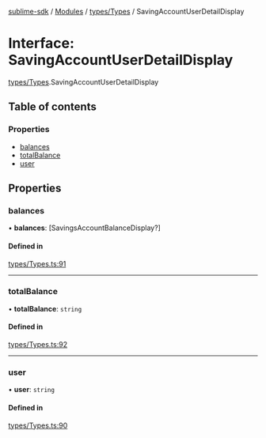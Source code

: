 [sublime-sdk](../README.md) / [Modules](../modules.md) / [types/Types](../modules/types_Types.md) / SavingAccountUserDetailDisplay

# Interface: SavingAccountUserDetailDisplay

[types/Types](../modules/types_Types.md).SavingAccountUserDetailDisplay

## Table of contents

### Properties

- [balances](types_Types.SavingAccountUserDetailDisplay.md#balances)
- [totalBalance](types_Types.SavingAccountUserDetailDisplay.md#totalbalance)
- [user](types_Types.SavingAccountUserDetailDisplay.md#user)

## Properties

### balances

• **balances**: [SavingsAccountBalanceDisplay?]

#### Defined in

[types/Types.ts:91](https://github.com/akshay111meher/sublime-sdk/blob/50bba98/src/types/Types.ts#L91)

___

### totalBalance

• **totalBalance**: `string`

#### Defined in

[types/Types.ts:92](https://github.com/akshay111meher/sublime-sdk/blob/50bba98/src/types/Types.ts#L92)

___

### user

• **user**: `string`

#### Defined in

[types/Types.ts:90](https://github.com/akshay111meher/sublime-sdk/blob/50bba98/src/types/Types.ts#L90)
